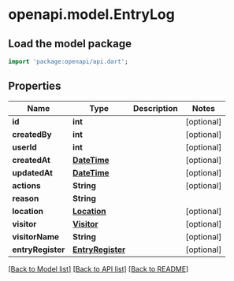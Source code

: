 # openapi.model.EntryLog

## Load the model package
```dart
import 'package:openapi/api.dart';
```

## Properties
Name | Type | Description | Notes
------------ | ------------- | ------------- | -------------
**id** | **int** |  | [optional] 
**createdBy** | **int** |  | [optional] 
**userId** | **int** |  | [optional] 
**createdAt** | [**DateTime**](DateTime.md) |  | [optional] 
**updatedAt** | [**DateTime**](DateTime.md) |  | [optional] 
**actions** | **String** |  | [optional] 
**reason** | **String** |  | 
**location** | [**Location**](Location.md) |  | [optional] 
**visitor** | [**Visitor**](Visitor.md) |  | [optional] 
**visitorName** | **String** |  | [optional] 
**entryRegister** | [**EntryRegister**](EntryRegister.md) |  | [optional] 

[[Back to Model list]](../README.md#documentation-for-models) [[Back to API list]](../README.md#documentation-for-api-endpoints) [[Back to README]](../README.md)


